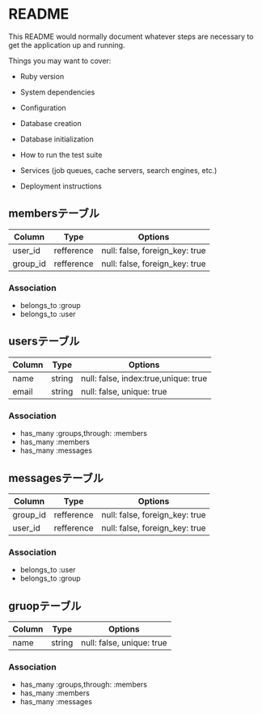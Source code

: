 # README

This README would normally document whatever steps are necessary to get the
application up and running.

Things you may want to cover:

* Ruby version

* System dependencies

* Configuration

* Database creation

* Database initialization

* How to run the test suite

* Services (job queues, cache servers, search engines, etc.)

* Deployment instructions

## membersテーブル

|Column|Type|Options|
|------|----|-------|
|user_id|refference|null: false, foreign_key: true|
|group_id|refference|null: false, foreign_key: true|

### Association
- belongs_to :group
- belongs_to :user

## usersテーブル

|Column|Type|Options|
|------|----|-------|
|name|string|null: false, index:true,unique: true|
|email|string|null: false, unique: true|

### Association
- has_many :groups,through: :members
- has_many :members
- has_many :messages

##  messagesテーブル
|Column|Type|Options|
|------|----|-------|
|group_id|refference|null: false, foreign_key: true|
|user_id|refference|null: false, foreign_key: true|

### Association
- belongs_to :user
- belongs_to :group

## gruopテーブル
|Column|Type|Options|
|------|----|-------|
|name|string|null: false, unique: true|


### Association
- has_many :groups,through: :members
- has_many :members
- has_many :messages
